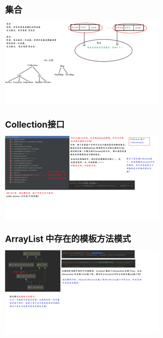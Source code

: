 # 集合
![](../images/java-se-009-01.png)
# Collection接口
![](../images/java-se-009-02.png)
# ArrayList 中存在的模板方法模式
![](../images/java-se-009-03.png)